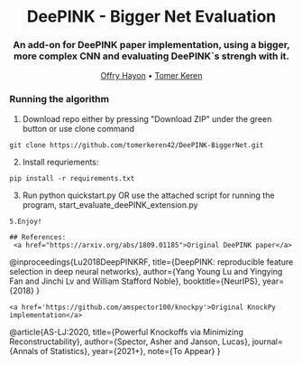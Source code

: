 <h1 align='center'> DeePINK - Bigger Net Evaluation
  </h1>
<h3 align='center'>
An add-on for DeePINK paper implementation, using a bigger, more complex CNN and evaluating DeePINK`s strengh with it.
  </h3>
  <p align="center">
    <a href="https://github.com/offryh">Offry Hayon</a> •
    <a href="https://github.com/tomerkeren42">Tomer Keren</a>
  </p>

### Running the algorithm ###
1. Download repo either by pressing "Download ZIP" under the green button or use clone command
```
git clone https://github.com/tomerkeren42/DeePINK-BiggerNet.git
```
2. Install requriements:
```
pip install -r requirements.txt
```
3. Run python quickstart.py OR use the attached script for running the program, start_evaluate_deePINK_extension.py
```
5.Enjoy!

## References:
 <a href="https://arxiv.org/abs/1809.01185">Original DeePINK paper</a>
 ```
 @inproceedings{Lu2018DeepPINKRF,
  title={DeepPINK: reproducible feature selection in deep neural networks},
  author={Yang Young Lu and Yingying Fan and Jinchi Lv and William Stafford Noble},
  booktitle={NeurIPS},
  year={2018}
}
 ```
 <a href='https://github.com/amspector100/knockpy'>Original KnockPy implementation</a>
 ```
 @article{AS-LJ:2020,
  title={Powerful Knockoffs via Minimizing Reconstructability},
  author={Spector, Asher and Janson, Lucas},
  journal={Annals of Statistics},
  year={2021+},
  note={To Appear}
}
```
